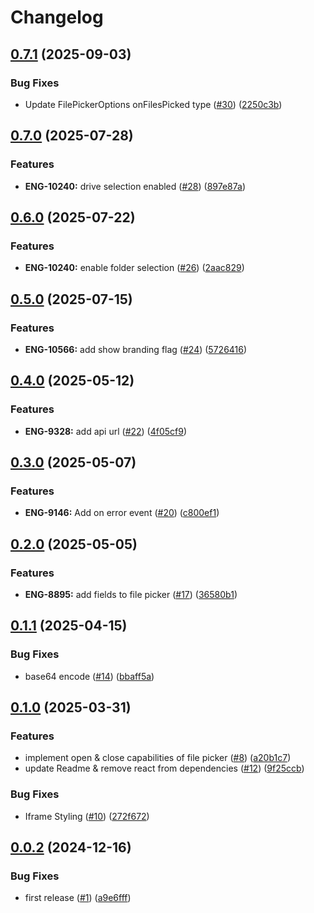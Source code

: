 # Changelog

## [0.7.1](https://github.com/StackOneHQ/file-picker/compare/file-picker-v0.7.0...file-picker-v0.7.1) (2025-09-03)


### Bug Fixes

* Update FilePickerOptions onFilesPicked type ([#30](https://github.com/StackOneHQ/file-picker/issues/30)) ([2250c3b](https://github.com/StackOneHQ/file-picker/commit/2250c3b26bf9661e3db44033dc3e98e96a79c5ff))

## [0.7.0](https://github.com/StackOneHQ/file-picker/compare/file-picker-v0.6.0...file-picker-v0.7.0) (2025-07-28)


### Features

* **ENG-10240:** drive selection enabled ([#28](https://github.com/StackOneHQ/file-picker/issues/28)) ([897e87a](https://github.com/StackOneHQ/file-picker/commit/897e87ace8f6183fb51638ee819c9f4c528de526))

## [0.6.0](https://github.com/StackOneHQ/file-picker/compare/file-picker-v0.5.0...file-picker-v0.6.0) (2025-07-22)


### Features

* **ENG-10240:** enable folder selection ([#26](https://github.com/StackOneHQ/file-picker/issues/26)) ([2aac829](https://github.com/StackOneHQ/file-picker/commit/2aac8290887681180a605c74792861949d177c99))

## [0.5.0](https://github.com/StackOneHQ/file-picker/compare/file-picker-v0.4.0...file-picker-v0.5.0) (2025-07-15)


### Features

* **ENG-10566:** add show branding flag ([#24](https://github.com/StackOneHQ/file-picker/issues/24)) ([5726416](https://github.com/StackOneHQ/file-picker/commit/57264163eb4323be15a6487d5d159cdb71e9089d))

## [0.4.0](https://github.com/StackOneHQ/file-picker/compare/file-picker-v0.3.0...file-picker-v0.4.0) (2025-05-12)


### Features

* **ENG-9328:** add api url ([#22](https://github.com/StackOneHQ/file-picker/issues/22)) ([4f05cf9](https://github.com/StackOneHQ/file-picker/commit/4f05cf9e7245ecb8bce33250bd4633d08f6009af))

## [0.3.0](https://github.com/StackOneHQ/file-picker/compare/file-picker-v0.2.0...file-picker-v0.3.0) (2025-05-07)


### Features

* **ENG-9146:** Add on error event ([#20](https://github.com/StackOneHQ/file-picker/issues/20)) ([c800ef1](https://github.com/StackOneHQ/file-picker/commit/c800ef17a418e497bf3368ddb9f1e87e06cdd94a))

## [0.2.0](https://github.com/StackOneHQ/file-picker/compare/file-picker-v0.1.1...file-picker-v0.2.0) (2025-05-05)


### Features

* **ENG-8895:** add fields to file picker ([#17](https://github.com/StackOneHQ/file-picker/issues/17)) ([36580b1](https://github.com/StackOneHQ/file-picker/commit/36580b15756f749761578c92128a003005ffc7b4))

## [0.1.1](https://github.com/StackOneHQ/file-picker/compare/file-picker-v0.1.0...file-picker-v0.1.1) (2025-04-15)


### Bug Fixes

* base64 encode ([#14](https://github.com/StackOneHQ/file-picker/issues/14)) ([bbaff5a](https://github.com/StackOneHQ/file-picker/commit/bbaff5a73dc95ceb930c2c04f8e6be640de01d3c))

## [0.1.0](https://github.com/StackOneHQ/file-picker/compare/file-picker-v0.0.2...file-picker-v0.1.0) (2025-03-31)


### Features

* implement open & close capabilities of file picker ([#8](https://github.com/StackOneHQ/file-picker/issues/8)) ([a20b1c7](https://github.com/StackOneHQ/file-picker/commit/a20b1c7fee4fc466205e97f9185491236ed8e93e))
* update Readme & remove react from dependencies ([#12](https://github.com/StackOneHQ/file-picker/issues/12)) ([9f25ccb](https://github.com/StackOneHQ/file-picker/commit/9f25ccbf4c85ab6c476e3893a6e28f94be0ff1aa))


### Bug Fixes

* Iframe Styling ([#10](https://github.com/StackOneHQ/file-picker/issues/10)) ([272f672](https://github.com/StackOneHQ/file-picker/commit/272f6722445af3d7557acb967c0e9dbbe0a3c67a))

## [0.0.2](https://github.com/StackOneHQ/file-picker/compare/file-picker-v0.0.1...file-picker-v0.0.2) (2024-12-16)


### Bug Fixes

* first release ([#1](https://github.com/StackOneHQ/file-picker/issues/1)) ([a9e6fff](https://github.com/StackOneHQ/file-picker/commit/a9e6fff0c3174beffaab819396283f25d8b17cf6))

